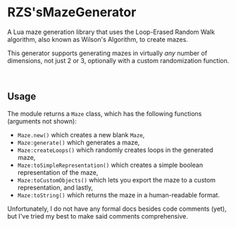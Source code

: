 # RZS'sMazeGenerator
A Lua maze generation library that uses the Loop-Erased Random Walk algorithm,
also known as Wilson's Algorithm, to create mazes.

This generator supports generating mazes in virtually *any* number of dimensions, not just 2 or 3, optionally with a custom randomization function.

<br>

## Usage
The module returns a `Maze` class, which has the following functions (arguments not shown):
* `Maze.new()` which creates a new blank `Maze`,
* `Maze:generate()` which generates a maze,
* `Maze:createLoops()` which randomly creates loops in the generated maze,
* `Maze:toSimpleRepresentation()` which creates a simple boolean representation of the maze,
* `Maze:toCustomObjects()` which lets you export the maze to a custom representation, and lastly,
* `Maze:toString()` which returns the maze in a human-readable format.

Unfortunately, I do not have any formal docs besides code comments (yet), but I've tried my best to make said comments comprehensive.